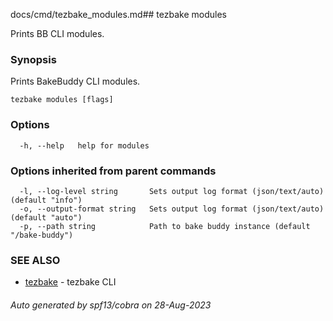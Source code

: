 docs/cmd/tezbake_modules.md## tezbake modules

Prints BB CLI modules.

### Synopsis

Prints BakeBuddy CLI modules.

```
tezbake modules [flags]
```

### Options

```
  -h, --help   help for modules
```

### Options inherited from parent commands

```
  -l, --log-level string       Sets output log format (json/text/auto) (default "info")
  -o, --output-format string   Sets output log format (json/text/auto) (default "auto")
  -p, --path string            Path to bake buddy instance (default "/bake-buddy")
```

### SEE ALSO

* [tezbake](/tezbake/reference/cmd/tezbake)	 - tezbake CLI

###### Auto generated by spf13/cobra on 28-Aug-2023
